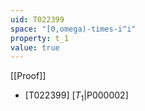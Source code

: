 ```yaml
---
uid: T022399
space: "[0,omega)-times-i^i"
property: t_1
value: true
---
```

[[Proof]]

* [T022399] [$T_1$|P000002]

